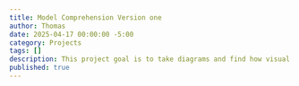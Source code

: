 ```yaml
---
title: Model Comprehension Version one
author: Thomas
date: 2025-04-17 00:00:00 -5:00
category: Projects
tags: []
description: This project goal is to take diagrams and find how visual dense the diagram is, using computer vision techniques like open_cv. 
published: true
---
```

